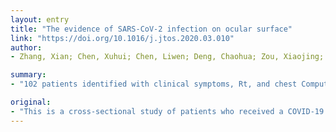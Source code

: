 ```yaml
---
layout: entry
title: "The evidence of SARS-CoV-2 infection on ocular surface"
link: "https://doi.org/10.1016/j.jtos.2020.03.010"
author:
- Zhang, Xian; Chen, Xuhui; Chen, Liwen; Deng, Chaohua; Zou, Xiaojing; Liu, Weiyong; Yu, Huimin; Chen, Bo; Sun, Xufang

summary:
- "102 patients identified with clinical symptoms, Rt, and chest Computed Tomography. Patients had a mean [SD] gestational age of 57.63 [14.90] years. Only two patients (2.78%) with conjunctivitis were identified from 72 patients with a laboratory confirmed COVID-19. SARS-CoV-2 RNA fragments were found in ocular discharges. All health care professionals should wear protective goggles."

original:
- "This is a cross-sectional study of patients who received a COVID-19 diagnosis between December 30, 2019 and February 7, 2020 at Tongji Hospital. A total of 102 patients (48 Male [47%] and 54 Female [53%]) with clinical symptoms, Rt, and chest Computed Tomography (CT) abnormalities were identified with a clinical diagnosis of COVID-19. Patients had a mean [SD] gestational age of 57.63 [14.90] years. Of a total of 102 patients identified, 72 patients (36 men [50%] and 36 women [50%]; mean [SD] age, 58.68 [14.81] years) were confirmed to have COVID-19 by laboratory diagnosis with a SARS-CoV-2 RT-PCR assay. Only two patients (2.78%) with conjunctivitis were identified from 72 patients with a laboratory confirmed COVID-19. Of those two patients, SARS-CoV-2 RNA fragments were found in ocular discharges by SARS-CoV-2 RT-PCR in only one patient. Our findings suspect the incidence of SARS-CoV-2 infection through the ocular surface is extremely low, while the nosocomial infection of SARS-CoV-2 through the eyes after occupational exposure is a potential route. To lower the SARS-CoV-2 nosocomial infection, all health care professionals should wear protective goggles.The inefficient diagnostic method and the sampling time lag may contribute to the lower positive rate of conjunctival swab samples of SARS-CoV-2."
---
```


